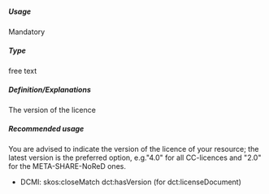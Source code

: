 ##### Usage
Mandatory
##### Type
free text
##### Definition/Explanations
The version of the licence
##### Recommended usage
You are advised to indicate the version of the licence of your resource; the latest version is the preferred option, e.g."4.0" for all CC-licences and "2.0" for the META-SHARE-NoReD ones.
* DCMI: skos:closeMatch dct:hasVersion (for dct:licenseDocument)
